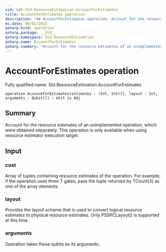 ```yaml
---
uid: Qdk.Std.ResourceEstimation.AccountForEstimates
title: AccountForEstimates operation
description: "Q# AccountForEstimates operation: Account for the resource estimates of an unimplemented operation, which were obtained separately. This operation is only available when using resource estimator execution target."
ms.date: 06/02/2025
qsharp.kind: operation
qsharp.package: __Std__
qsharp.namespace: Std.ResourceEstimation
qsharp.name: AccountForEstimates
qsharp.summary: "Account for the resource estimates of an unimplemented operation, which were obtained separately. This operation is only available when using resource estimator execution target."
---
```


# AccountForEstimates operation

Fully qualified name: Std.ResourceEstimation.AccountForEstimates

```qsharp
operation AccountForEstimates(estimates : (Int, Int)[], layout : Int, arguments : Qubit[]) : Unit is Adj
```

## Summary
Account for the resource estimates of an unimplemented operation,
which were obtained separately. This operation is only available
when using resource estimator execution target.
## Input
### cost
Array of tuples containing resource estimates of the operation. For example,
if the operation uses three T gates, pass the tuple returned by TCount(3)
as one of the array elements.
### layout
Provides the layout scheme that is used to convert logical resource estimates
to physical resource estimates. Only PSSPCLayout() is supported at this time.
### arguments
Operation takes these qubits as its arguments.

